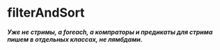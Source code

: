 # filterAndSort

***Уже не стримы, а foreach, а компраторы и предикаты для стрима пишем в отдельных классах, не лямбдами.***